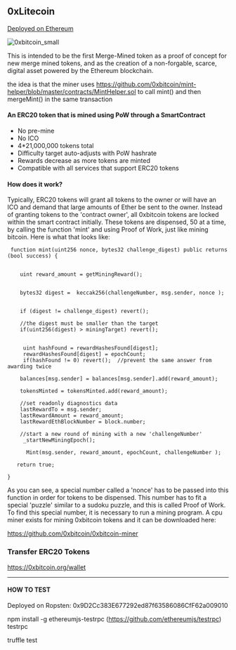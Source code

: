  
 ## 0xLitecoin 
 [Deployed on Ethereum](https://etherscan.io/address/0xb6ed7644c69416d67b522e20bc294a9a9b405b31)
 
![0xbitcoin_small](https://user-images.githubusercontent.com/36060731/35717032-b47d34d0-07aa-11e8-9d1a-48dafbbb2ca0.png)


This is intended to be the first Merge-Mined token as a proof of concept for new merge mined tokens, and as the creation of a non-forgable, scarce, digital asset powered by the Ethereum blockchain.

the idea is that the miner uses https://github.com/0xbitcoin/mint-helper/blob/master/contracts/MintHelper.sol to call mint() and then mergeMint() in the same transaction

 
 #### An ERC20 token that is mined using PoW through a SmartContract 
  
  * No pre-mine 
  * No ICO
  * 4*21,000,000 tokens total
  * Difficulty target auto-adjusts with PoW hashrate
  * Rewards decrease as more tokens are minted 
  * Compatible with all services that support ERC20 tokens
  
  
   
 #### How does it work?
 
Typically, ERC20 tokens will grant all tokens to the owner or will have an ICO and demand that large amounts of Ether be sent to the owner.   Instead of granting tokens to the 'contract owner', all 0xbitcoin tokens are locked within the smart contract initially.  These tokens are dispensed, 50 at a time, by calling the function 'mint' and using Proof of Work, just like mining bitcoin.  Here is what that looks like: 


     function mint(uint256 nonce, bytes32 challenge_digest) public returns (bool success) {

       
        uint reward_amount = getMiningReward();

        
        bytes32 digest =  keccak256(challengeNumber, msg.sender, nonce );

         
        if (digest != challenge_digest) revert();

        //the digest must be smaller than the target
        if(uint256(digest) > miningTarget) revert();
     

         uint hashFound = rewardHashesFound[digest];
         rewardHashesFound[digest] = epochCount;
         if(hashFound != 0) revert();  //prevent the same answer from awarding twice

        balances[msg.sender] = balances[msg.sender].add(reward_amount);

        tokensMinted = tokensMinted.add(reward_amount);

        //set readonly diagnostics data
        lastRewardTo = msg.sender;
        lastRewardAmount = reward_amount;
        lastRewardEthBlockNumber = block.number;
        
        //start a new round of mining with a new 'challengeNumber'
         _startNewMiningEpoch();

          Mint(msg.sender, reward_amount, epochCount, challengeNumber );

       return true;

    }
 
 
As you can see, a special number called a 'nonce' has to be passed into this function in order for tokens to be dispensed.  This number has to fit a special 'puzzle' similar to a sudoku puzzle, and this is called Proof of Work.   To find this special number, it is necessary to run a mining program.  A cpu miner exists for mining 0xbitcoin tokens and it can be downloaded here: 

https://github.com/0xbitcoin/0xbitcoin-miner


 

 




### Transfer ERC20 Tokens 
https://0xbitcoin.org/wallet
 
 
 
 ----------
 
#### HOW TO TEST

Deployed on Ropsten: 
0x9D2Cc383E677292ed87f63586086CfF62a009010

npm install -g ethereumjs-testrpc  (https://github.com/ethereumjs/testrpc)
testrpc

truffle test
  

 
 
